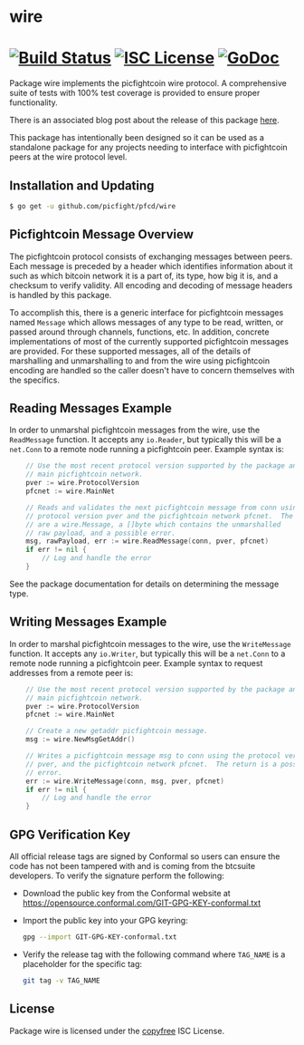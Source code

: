 wire
====

[![Build Status](http://img.shields.io/travis/picfight/pfcd.svg)](https://travis-ci.org/picfight/pfcd)
[![ISC License](http://img.shields.io/badge/license-ISC-blue.svg)](http://copyfree.org)
[![GoDoc](https://img.shields.io/badge/godoc-reference-blue.svg)](http://godoc.org/github.com/picfight/pfcd/wire)
=======

Package wire implements the picfightcoin wire protocol.  A comprehensive suite of
tests with 100% test coverage is provided to ensure proper functionality.

There is an associated blog post about the release of this package
[here](https://blog.conformal.com/btcwire-the-bitcoin-wire-protocol-package-from-btcd/).

This package has intentionally been designed so it can be used as a standalone
package for any projects needing to interface with picfightcoin peers at the wire
protocol level.

## Installation and Updating

```bash
$ go get -u github.com/picfight/pfcd/wire
```

## Picfightcoin Message Overview

The picfightcoin protocol consists of exchanging messages between peers. Each message
is preceded by a header which identifies information about it such as which
bitcoin network it is a part of, its type, how big it is, and a checksum to
verify validity. All encoding and decoding of message headers is handled by this
package.

To accomplish this, there is a generic interface for picfightcoin messages named
`Message` which allows messages of any type to be read, written, or passed
around through channels, functions, etc. In addition, concrete implementations
of most of the currently supported picfightcoin messages are provided. For these
supported messages, all of the details of marshalling and unmarshalling to and
from the wire using picfightcoin encoding are handled so the caller doesn't have to
concern themselves with the specifics.

## Reading Messages Example

In order to unmarshal picfightcoin messages from the wire, use the `ReadMessage`
function. It accepts any `io.Reader`, but typically this will be a `net.Conn`
to a remote node running a picfightcoin peer.  Example syntax is:

```Go
	// Use the most recent protocol version supported by the package and the
	// main picfightcoin network.
	pver := wire.ProtocolVersion
	pfcnet := wire.MainNet

	// Reads and validates the next picfightcoin message from conn using the
	// protocol version pver and the picfightcoin network pfcnet.  The returns
	// are a wire.Message, a []byte which contains the unmarshalled
	// raw payload, and a possible error.
	msg, rawPayload, err := wire.ReadMessage(conn, pver, pfcnet)
	if err != nil {
		// Log and handle the error
	}
```

See the package documentation for details on determining the message type.

## Writing Messages Example

In order to marshal picfightcoin messages to the wire, use the `WriteMessage`
function. It accepts any `io.Writer`, but typically this will be a `net.Conn`
to a remote node running a picfightcoin peer. Example syntax to request addresses
from a remote peer is:

```Go
	// Use the most recent protocol version supported by the package and the
	// main picfightcoin network.
	pver := wire.ProtocolVersion
	pfcnet := wire.MainNet

	// Create a new getaddr picfightcoin message.
	msg := wire.NewMsgGetAddr()

	// Writes a picfightcoin message msg to conn using the protocol version
	// pver, and the picfightcoin network pfcnet.  The return is a possible
	// error.
	err := wire.WriteMessage(conn, msg, pver, pfcnet)
	if err != nil {
		// Log and handle the error
	}
```

## GPG Verification Key

All official release tags are signed by Conformal so users can ensure the code
has not been tampered with and is coming from the btcsuite developers.  To
verify the signature perform the following:

- Download the public key from the Conformal website at
  https://opensource.conformal.com/GIT-GPG-KEY-conformal.txt

- Import the public key into your GPG keyring:
  ```bash
  gpg --import GIT-GPG-KEY-conformal.txt
  ```

- Verify the release tag with the following command where `TAG_NAME` is a
  placeholder for the specific tag:
  ```bash
  git tag -v TAG_NAME
  ```

## License

Package wire is licensed under the [copyfree](http://copyfree.org) ISC
License.
